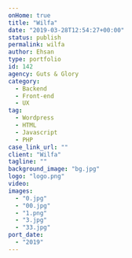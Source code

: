 ```yaml
---
onHome: true
title: "Wilfa"
date: "2019-03-28T12:54:27+00:00"
status: publish
permalink: wilfa
author: Ehsan
type: portfolio
id: 142
agency: Guts & Glory
category:
  - Backend
  - Front-end
  - UX
tag:
  - Wordpress
  - HTML
  - Javascript
  - PHP
case_link_url: ""
client: "Wilfa"
tagline: ""
background_image: "bg.jpg"
logo: "logo.png"
video:
images:
  - "0.jpg"
  - "00.jpg"
  - "1.png"
  - "3.jpg"
  - "33.jpg"
port_date:
  - "2019"
---
```

